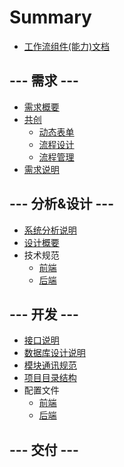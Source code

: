 # Summary

* [工作流组件(能力)文档](README.md)

## --- 需求 ---

* [需求概要](requirement/outline.md)
* [共创](requirement/collaboration.md)
	* [动态表单](requirement/collaboration/form.md)
	* [流程设计](requirement/collaboration/flow_design.md)
	* [流程管理](requirement/collaboration/flow_manage.md)
* [需求说明](requirement/specifications.md)

## --- 分析&设计 ---

* [系统分析说明](design/sys_analysis.md)
* [设计概要](design/summary.md)
* 技术规范
	* [前端](design/co_front_technial_specification.md)
	* [后端](design/co_backend_technial_specification.md)

## --- 开发 ---

* [接口说明](development/api.md)
* [数据库设计说明](development/database.md)
* [模块通讯规范](development/module_communication.md)
* [项目目录结构](development/directory_note.md)
* 配置文件
	* [前端](development/configurations_front.md)
	* [后端](development/configurations_backend.md)

## --- 交付 ---
